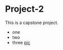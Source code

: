 Project-2
=========
This is a capstone project.

* one
* two
* three
[pic](http://www.vaniercollege.qc.ca/events-calendar)

